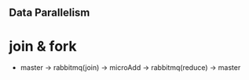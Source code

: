 ## Data Parallelism

# join & fork
- master -> rabbitmq(join) -> microAdd ->  rabbitmq(reduce) -> master
